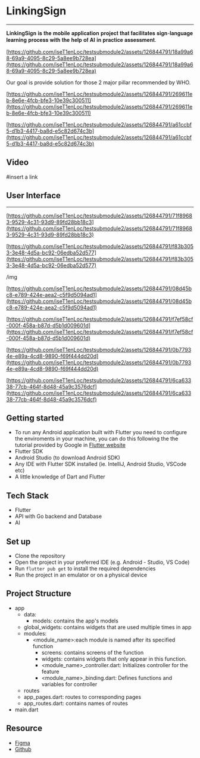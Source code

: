# LinkingSign

---

𝐋𝐢𝐧𝐤𝐢𝐧𝐠𝐒𝐢𝐠𝐧 𝐢𝐬 𝐭𝐡𝐞 𝐦𝐨𝐛𝐢𝐥𝐞 𝐚𝐩𝐩𝐥𝐢𝐜𝐚𝐭𝐢𝐨𝐧 𝐩𝐫𝐨𝐣𝐞𝐜𝐭 𝐭𝐡𝐚𝐭 𝐟𝐚𝐜𝐢𝐥𝐢𝐭𝐚𝐭𝐞𝐬 𝐬𝐢𝐠𝐧-𝐥𝐚𝐧𝐠𝐮𝐚𝐠𝐞 𝐥𝐞𝐚𝐫𝐧𝐢𝐧𝐠 𝐩𝐫𝐨𝐜𝐞𝐬𝐬 𝐰𝐢𝐭𝐡 𝐭𝐡𝐞 𝐡𝐞𝐥𝐩 𝐨𝐟 𝐀𝐈 𝐢𝐧 𝐩𝐫𝐚𝐜𝐭𝐢𝐜𝐞 𝐚𝐬𝐬𝐞𝐬𝐬𝐦𝐞𝐧𝐭.

[https://github.com/iseT1enLoc/testsubmodule2/assets/126844791/18a99a68-69a9-4095-8c29-5a8ee9b728ea](https://github.com/iseT1enLoc/testsubmodule2/assets/126844791/18a99a68-69a9-4095-8c29-5a8ee9b728ea)

Our goal is provide solution for those 2 major pillar recommended by WHO.

[https://github.com/iseT1enLoc/testsubmodule2/assets/126844791/269611eb-8e6e-4fcb-bfe3-10e39c300511](https://github.com/iseT1enLoc/testsubmodule2/assets/126844791/269611eb-8e6e-4fcb-bfe3-10e39c300511)

[https://github.com/iseT1enLoc/testsubmodule2/assets/126844791/a61ccbf5-d1b3-4417-ba8d-e5c82d674c3b](https://github.com/iseT1enLoc/testsubmodule2/assets/126844791/a61ccbf5-d1b3-4417-ba8d-e5c82d674c3b)

## Video

#insert a link

## User Interface

---

[https://github.com/iseT1enLoc/testsubmodule2/assets/126844791/71f89683-9529-4c31-93d9-89fd28bb18c3](https://github.com/iseT1enLoc/testsubmodule2/assets/126844791/71f89683-9529-4c31-93d9-89fd28bb18c3)

[https://github.com/iseT1enLoc/testsubmodule2/assets/126844791/f83b3053-3e48-4d5a-bc92-06edba52d577](https://github.com/iseT1enLoc/testsubmodule2/assets/126844791/f83b3053-3e48-4d5a-bc92-06edba52d577)

/img

[https://github.com/iseT1enLoc/testsubmodule2/assets/126844791/08d45bc8-e789-424e-aea2-c5f9d5094ad1](https://github.com/iseT1enLoc/testsubmodule2/assets/126844791/08d45bc8-e789-424e-aea2-c5f9d5094ad1)

[https://github.com/iseT1enLoc/testsubmodule2/assets/126844791/f7ef58cf-000f-458a-b87d-d5b1d009601d](https://github.com/iseT1enLoc/testsubmodule2/assets/126844791/f7ef58cf-000f-458a-b87d-d5b1d009601d)

[https://github.com/iseT1enLoc/testsubmodule2/assets/126844791/0b77934e-e89a-4cd8-9890-f69f444dd20d](https://github.com/iseT1enLoc/testsubmodule2/assets/126844791/0b77934e-e89a-4cd8-9890-f69f444dd20d)

[https://github.com/iseT1enLoc/testsubmodule2/assets/126844791/6ca63338-77cb-464f-8d48-45a9c3576dcf](https://github.com/iseT1enLoc/testsubmodule2/assets/126844791/6ca63338-77cb-464f-8d48-45a9c3576dcf)

## Getting started

- To run any Android application built with Flutter you need to configure the enviroments in your machine, you can do this following the the tutorial provided by Google in [Flutter website](https://docs.flutter.dev/get-started/install)
- Flutter SDK
- Android Studio (to download Android SDK)
- Any IDE with Flutter SDK installed (ie. IntelliJ, Android Studio, VSCode etc)
- A little knowledge of Dart and Flutter

## Tech Stack

- Flutter
- API with Go backend and Database
- AI

## Set up

- Clone the repository
- Open the project in your preferred IDE (e.g. Android - Studio, VS Code)
- Run `flutter pub get` to install the required dependencies
- Run the project in an emulator or on a physical device

## Project Structure

- app
    - data:
        - models: contains the app's models
    - global_widgets: contains widgets that are used multiple times in app
    - modules:
        - <module_name>:each module is named after its specified function
            - screens: contains screens of the function
            - widgets: contains widgets that only appear in this function.
            - <module_name>_controller.dart: Initializes controller for the feature
            - <module_name>_binding.dart: Defines functions and variables for controller
    - routes
    - app_pages.dart: routes to corresponding pages
    - app_routes.dart: contains names of routes
- main.dart

## Resource

- [Figma](https://www.figma.com/)
- [Github](https://github.com/)
